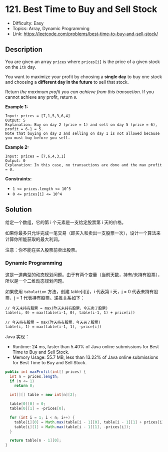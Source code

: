 # 121. Best Time to Buy and Sell Stock

- Difficulty: Easy
- Topics: Array, Dynamic Programming
- Link: https://leetcode.com/problems/best-time-to-buy-and-sell-stock/

## Description

You are given an array `prices` where `prices[i]` is the price of a given stock on the `ith` day.

You want to maximize your profit by choosing a **single day** to buy one stock and choosing a **different day in the future** to sell that stock.

Return _the maximum profit you can achieve from this transaction_. If you cannot achieve any profit, return `0`.

**Example 1:**

```
Input: prices = [7,1,5,3,6,4]
Output: 5
Explanation: Buy on day 2 (price = 1) and sell on day 5 (price = 6), profit = 6-1 = 5.
Note that buying on day 2 and selling on day 1 is not allowed because you must buy before you sell.
```

**Example 2:**

```
Input: prices = [7,6,4,3,1]
Output: 0
Explanation: In this case, no transactions are done and the max profit = 0.
```

**Constraints:**

- `1 <= prices.length <= 10^5`
- `0 <= prices[i] <= 10^4`

## Solution

给定一个数组，它的第 i 个元素是一支给定股票第 i 天的价格。

如果你最多只允许完成一笔交易（即买入和卖出一支股票一次），设计一个算法来计算你所能获取的最大利润。

注意：你不能在买入股票前卖出股票。

### Dynamic Programming

这是一道典型的动态规划问题。由于有两个变量（当前天数，持有/未持有股票），所以是一个二维动态规划问题。

如果使用 `tabulation` 方法，创建 table[i][j]，i 代表第 i 天，j = 0 代表未持有股票，j = 1 代表持有股票。递推关系如下：

```shell
// 今天未持有股票 = max(昨天未持有股票，今天卖了股票)
table(i, 0) = max(table(i-1, 0), table(i-1, 1) + price[i])

// 今天持有股票 = max(昨天持有股票，今天买了股票)
table(i, 1) = max(table(i-1, 1), -price[i])
```

Java 实现：

- Runtime: 24 ms, faster than 5.40% of Java online submissions for Best Time to Buy and Sell Stock.
- Memory Usage: 55.7 MB, less than 13.22% of Java online submissions for Best Time to Buy and Sell Stock.

```java
public int maxProfit(int[] prices) {
  int n = prices.length;
  if (n <= 1)
    return 0;

  int[][] table = new int[n][2];

  table[0][0] = 0;
  table[0][1] = -prices[0];

  for (int i = 1; i < n; i++) {
    table[i][0] = Math.max(table[i - 1][0], table[i - 1][1] + prices[i]);
    table[i][1] = Math.max(table[i - 1][1], -prices[i]);
  }

  return table[n - 1][0];
}
```
